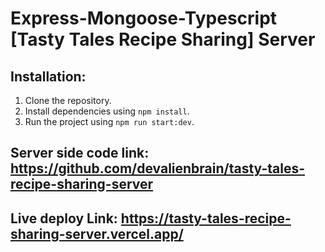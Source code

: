 # Express-Mongoose-Typescript [Tasty Tales Recipe Sharing] Server

## Installation:

1. Clone the repository.
2. Install dependencies using `npm install`.
3. Run the project using `npm run start:dev`.

## Server side code link: https://github.com/devalienbrain/tasty-tales-recipe-sharing-server

## Live deploy Link: https://tasty-tales-recipe-sharing-server.vercel.app/